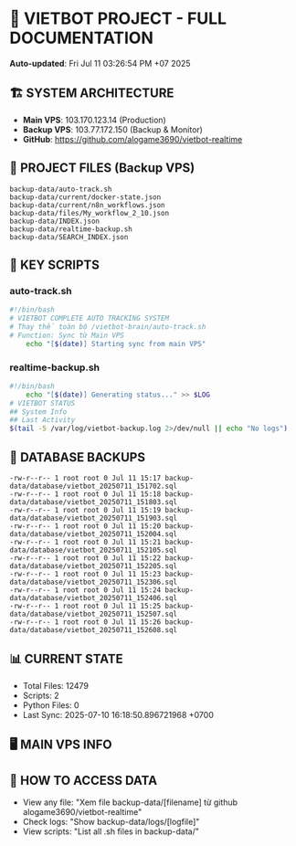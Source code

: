 # 🤖 VIETBOT PROJECT - FULL DOCUMENTATION
**Auto-updated**: Fri Jul 11 03:26:54 PM +07 2025

## 🏗️ SYSTEM ARCHITECTURE
- **Main VPS**: 103.170.123.14 (Production)
- **Backup VPS**: 103.77.172.150 (Backup & Monitor)
- **GitHub**: https://github.com/alogame3690/vietbot-realtime

## 📁 PROJECT FILES (Backup VPS)
```
backup-data/auto-track.sh
backup-data/current/docker-state.json
backup-data/current/n8n_workflows.json
backup-data/files/My_workflow_2_10.json
backup-data/INDEX.json
backup-data/realtime-backup.sh
backup-data/SEARCH_INDEX.json
```

## 🔧 KEY SCRIPTS
### auto-track.sh
```bash
#!/bin/bash
# VIETBOT COMPLETE AUTO TRACKING SYSTEM
# Thay thế toàn bộ /vietbot-brain/auto-track.sh
# Function: Sync từ Main VPS
    echo "[$(date)] Starting sync from main VPS"
```
### realtime-backup.sh
```bash
#!/bin/bash
    echo "[$(date)] Generating status..." >> $LOG
# VIETBOT STATUS
## System Info
## Last Activity
$(tail -5 /var/log/vietbot-backup.log 2>/dev/null || echo "No logs")
```

## 💾 DATABASE BACKUPS
```
-rw-r--r-- 1 root root 0 Jul 11 15:17 backup-data/database/vietbot_20250711_151702.sql
-rw-r--r-- 1 root root 0 Jul 11 15:18 backup-data/database/vietbot_20250711_151803.sql
-rw-r--r-- 1 root root 0 Jul 11 15:19 backup-data/database/vietbot_20250711_151903.sql
-rw-r--r-- 1 root root 0 Jul 11 15:20 backup-data/database/vietbot_20250711_152004.sql
-rw-r--r-- 1 root root 0 Jul 11 15:21 backup-data/database/vietbot_20250711_152105.sql
-rw-r--r-- 1 root root 0 Jul 11 15:22 backup-data/database/vietbot_20250711_152205.sql
-rw-r--r-- 1 root root 0 Jul 11 15:23 backup-data/database/vietbot_20250711_152306.sql
-rw-r--r-- 1 root root 0 Jul 11 15:24 backup-data/database/vietbot_20250711_152406.sql
-rw-r--r-- 1 root root 0 Jul 11 15:25 backup-data/database/vietbot_20250711_152507.sql
-rw-r--r-- 1 root root 0 Jul 11 15:26 backup-data/database/vietbot_20250711_152608.sql
```

## 📊 CURRENT STATE
- Total Files: 12479
- Scripts: 2
- Python Files: 0
- Last Sync: 2025-07-10 16:18:50.896721968 +0700

## 🖥️ MAIN VPS INFO


## 🚨 HOW TO ACCESS DATA
- View any file: "Xem file backup-data/[filename] từ github alogame3690/vietbot-realtime"
- Check logs: "Show backup-data/logs/[logfile]"
- View scripts: "List all .sh files in backup-data/"
